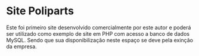 # Site Poliparts

Este foi primeiro site desenvolvido comercialmente por este autor e poderá ser utilizado como exemplo de site em PHP com acesso a banco de dados MySQL. Sendo que sua disponibilização neste espaço se deve pela exinção da empresa.
